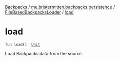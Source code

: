[Backpacks](../../index.md) / [me.bristermitten.backpacks.persistence](../index.md) / [FileBasedBackpacksLoader](index.md) / [load](./load.md)

# load

`fun load(): `[`Unit`](https://kotlinlang.org/api/latest/jvm/stdlib/kotlin/-unit/index.html)

Load Backpacks data from the source.

